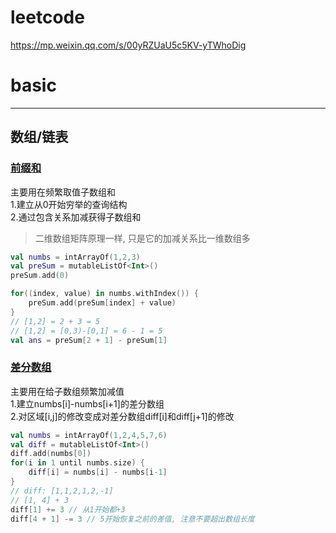 # leetcode
<https://mp.weixin.qq.com/s/00yRZUaU5c5KV-yTWhoDig>

# basic
---
## 数组/链表
### [前缀和](https://mp.weixin.qq.com/s?__biz=MzAxODQxMDM0Mw==&mid=2247494095&idx=2&sn=19a2609f33eadbbda1f6b75e2298d931&scene=21#wechat_redirect)
主要用在频繁取值子数组和  
1.建立从0开始穷举的查询结构  
2.通过包含关系加减获得子数组和
> 二维数组矩阵原理一样, 只是它的加减关系比一维数组多
```kotlin
val numbs = intArrayOf(1,2,3)
val preSum = mutableListOf<Int>()
preSum.add(0)

for((index, value) in numbs.withIndex()) {
    preSum.add(preSum[index] + value)
}
// [1,2] = 2 + 3 = 5
// [1,2] = [0,3)-[0,1] = 6 - 1 = 5
val ans = preSum[2 + 1] - preSum[1]
```

### [差分数组](https://mp.weixin.qq.com/s?__biz=MzAxODQxMDM0Mw==&mid=2247494095&idx=3&sn=1f13cb4b49e6ff698d396220ad6c54f7&scene=21#wechat_redirect)
主要用在给子数组频繁加减值  
1.建立numbs\[i\]-numbs\[i+1\]的差分数组  
2.对区域\[i,j\]的修改变成对差分数组diff\[i\]和diff\[j+1\]的修改
```kotlin
val numbs = intArrayOf(1,2,4,5,7,6)
val diff = mutableListOf<Int>() 
diff.add(numbs[0])
for(i in 1 until numbs.size) {
    diff[i] = numbs[i] - numbs[i-1]
}
// diff: [1,1,2,1,2,-1]
// [1, 4] + 3
diff[1] += 3 // 从1开始都+3
diff[4 + 1] -= 3 // 5开始恢复之前的差值, 注意不要超出数组长度
```

